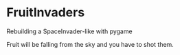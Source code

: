# FruitInvaders
Rebuilding a SpaceInvader-like with pygame


Fruit will be falling from the sky and you have to shot them.
